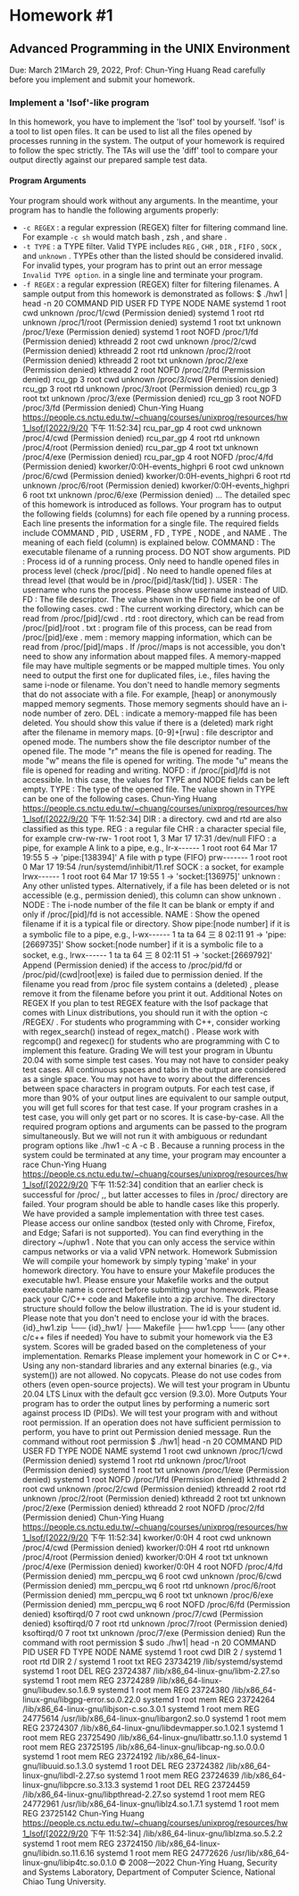 # Homework #1
## Advanced Programming in the UNIX Environment
Due: March 21March 29, 2022, Prof: Chun-Ying Huang
Read carefully before you implement and submit your homework.
### Implement a 'lsof'-like program
In this homework, you have to implement the 'lsof' tool by yourself. 'lsof' is a tool to list open files. It can be used to list
all the files opened by processes running in the system. The output of your homework is required to follow the spec
strictly. The TAs will use the 'diff' tool to compare your output directly against our prepared sample test data.
#### Program Arguments
Your program should work without any arguments. In the meantime, your program has to handle the following arguments properly:
- `-c REGEX` : a regular expression (REGEX) filter for filtering command line. For example `-c sh` would match bash , zsh , and share .
- `-t TYPE` : a TYPE filter. Valid TYPE includes `REG` , `CHR` , `DIR` , `FIFO` , `SOCK` , and `unknown` . TYPEs other than the listed should be considered invalid. For invalid types, your program has to print out an error message `Invalid TYPE option`. in a single line and terminate your program.
- `-f REGEX` : a regular expression (REGEX) filter for filtering filenames.
A sample output from this homework is demonstrated as follows:
$ ./hw1 | head -n 20
COMMAND PID USER FD TYPE NODE NAME
systemd 1 root cwd unknown
/proc/1/cwd (Permission denied)
systemd 1 root rtd unknown
/proc/1/root (Permission denied)
systemd 1 root txt unknown
/proc/1/exe (Permission denied)
systemd 1 root NOFD
/proc/1/fd (Permission denied)
kthreadd 2 root cwd unknown
/proc/2/cwd (Permission denied)
kthreadd 2 root rtd unknown
/proc/2/root (Permission denied)
kthreadd 2 root txt unknown
/proc/2/exe (Permission denied)
kthreadd 2 root NOFD
/proc/2/fd (Permission denied)
rcu_gp 3 root cwd unknown
/proc/3/cwd (Permission denied)
rcu_gp 3 root rtd unknown
/proc/3/root (Permission denied)
rcu_gp 3 root txt unknown
/proc/3/exe (Permission denied)
rcu_gp 3 root NOFD
/proc/3/fd (Permission denied)
Chun-Ying Huang
https://people.cs.nctu.edu.tw/~chuang/courses/unixprog/resources/hw1_lsof/[2022/9/20 下午 11:52:34]
rcu_par_gp 4 root cwd unknown
/proc/4/cwd (Permission denied)
rcu_par_gp 4 root rtd unknown
/proc/4/root (Permission denied)
rcu_par_gp 4 root txt unknown
/proc/4/exe (Permission denied)
rcu_par_gp 4 root NOFD
/proc/4/fd (Permission denied)
kworker/0:0H-events_highpri 6 root cwd unknown
/proc/6/cwd (Permission denied)
kworker/0:0H-events_highpri 6 root rtd unknown
/proc/6/root (Permission denied)
kworker/0:0H-events_highpri 6 root txt unknown
/proc/6/exe (Permission denied)
...
The detailed spec of this homework is introduced as follows. Your program has to output the following fields (columns)
for each file opened by a running process. Each line presents the information for a single file. The required fields
include COMMAND , PID , USERM , FD , TYPE , NODE , and NAME . The meaning of each field (column) is explained below.
COMMAND :
The executable filename of a running process.
DO NOT show arguments.
PID :
Process id of a running process.
Only need to handle opened files in process level (check /proc/[pid] . No need to handle opened files
at thread level (that would be in /proc/[pid]/task/[tid] ).
USER :
The username who runs the process.
Please show username instead of UID.
FD : The file descriptor. The value shown in the FD field can be one of the following cases.
cwd : The current working directory, which can be read from /proc/[pid]/cwd .
rtd : root directory, which can be read from /proc/[pid]/root .
txt : program file of this process, can be read from /proc/[pid]/exe .
mem : memory mapping information, which can be read from /proc/[pid]/maps .
If /proc/<pid>/maps is not accessible, you don't need to show any information about mapped
files.
A memory-mapped file may have multiple segments or be mapped multiple times. You only need to
output the first one for duplicated files, i.e., files having the same i-node or filename.
You don't need to handle memory segments that do not associate with a file. For example, [heap]
or anonymously mapped memory segments. Those memory segments should have an i-node
number of zero.
DEL : indicate a memory-mapped file has been deleted. You should show this value if there is a (deleted)
mark right after the filename in memory maps.
[0-9]+[rwu] : file descriptor and opened mode.
The numbers show the file descriptor number of the opened file.
The mode "r" means the file is opened for reading.
The mode "w" means the file is opened for writing.
The mode "u" means the file is opened for reading and writing.
NOFD : if /proc/[pid]/fd is not accessible. In this case, the values for TYPE and NODE fields can be left
empty.
TYPE : The type of the opened file. The value shown in TYPE can be one of the following cases.
Chun-Ying Huang
https://people.cs.nctu.edu.tw/~chuang/courses/unixprog/resources/hw1_lsof/[2022/9/20 下午 11:52:34]
DIR : a directory. cwd and rtd are also classified as this type.
REG : a regular file
CHR : a character special file, for example
crw-rw-rw- 1 root root 1, 3 Mar 17 17:31 /dev/null
FIFO : a pipe, for example
A link to a pipe, e.g.,
lr-x------ 1 root root 64 Mar 17 19:55 5 -> 'pipe:[138394]'
A file with p type (FIFO)
prw------- 1 root root 0 Mar 17 19:54 /run/systemd/inhibit/11.ref
SOCK : a socket, for example
lrwx------ 1 root root 64 Mar 17 19:55 1 -> 'socket:[136975]'
unknown : Any other unlisted types. Alternatively, if a file has been deleted or is not accessible (e.g.,
permission denied), this column can show unknown .
NODE :
The i-node number of the file
It can be blank or empty if and only if /proc/[pid]/fd is not accessible.
NAME :
Show the opened filename if it is a typical file or directory.
Show pipe:[node number] if it is a symbolic file to a pipe, e.g.,
l-wx------ 1 ta ta 64 三 8 02:11 91 -> 'pipe:[2669735]'
Show socket:[node number] if it is a symbolic file to a socket, e.g.,
lrwx------ 1 ta ta 64 三 8 02:11 51 -> 'socket:[2669792]'
Append (Permission denied) if the access to /proc/pid/fd or /proc/pid/(cwd|root|exe) is failed
due to permission denied.
If the filename you read from /proc file system contains a (deleted) , please remove it from the
filename before you print it out.
Additional Notes on REGEX
If you plan to test REGEX feature with the lsof package that comes with Linux distributions, you should run it with
the option -c /REGEX/ .
For students who programming with C++, consider working with regex_search() instead of regex_match() . Please
work with regcomp() and regexec() for students who are programming with C to implement this feature.
Grading
We will test your program in Ubuntu 20.04 with some simple test cases. You may not have to consider peaky
test cases.
All continuous spaces and tabs in the output are considered as a single space. You may not have to worry about
the differences between space characters in program outputs.
For each test case, if more than 90% of your output lines are equivalent to our sample output, you will get full
scores for that test case.
If your program crashes in a test case, you will only get part or no scores. It is case-by-case.
All the required program options and arguments can be passed to the program simultaneously. But we will not
run it with ambiguous or redundant program options like ./hw1 -c A -c B .
Because a running process in the system could be terminated at any time, your program may encounter a race
Chun-Ying Huang
https://people.cs.nctu.edu.tw/~chuang/courses/unixprog/resources/hw1_lsof/[2022/9/20 下午 11:52:34]
condition that an earlier check is successful for /proc/<pid> ,, but latter accesses to files in /proc/<pid>
directory are failed. Your program should be able to handle cases like this properly.
We have provided a sample implementation with three test cases. Please access our online sandbox (tested
only with Chrome, Firefox, and Edge; Safari is not supported). You can find everything in the directory ~/uphw1 .
Note that you can only access the service within campus networks or via a valid VPN network.
Homework Submission
We will compile your homework by simply typing 'make' in your homework directory. You have to ensure your Makefile
produces the executable hw1. Please ensure your Makefile works and the output executable name is correct before
submitting your homework.
Please pack your C/C++ code and Makefile into a zip archive. The directory structure should follow the below
illustration. The id is your student id. Please note that you don't need to enclose your id with the braces.
{id}_hw1.zip
└── {id}_hw1/
├── Makefile
├── hw1.cpp
└── (any other c/c++ files if needed)
You have to submit your homework via the E3 system. Scores will be graded based on the completeness of your
implementation.
Remarks
Please implement your homework in C or C++.
Using any non-standard libraries and any external binaries (e.g., via system()) are not allowed.
No copycats. Please do not use codes from others (even open-source projects).
We will test your program in Ubuntu 20.04 LTS Linux with the default gcc version (9.3.0).
More Outputs
Your program has to order the output lines by performing a numeric sort against process ID (PIDs). We will test your
program with and without root permission. If an operation does not have sufficient permission to perform, you have to
print out Permission denied message.
Run the command without root permission
$ ./hw1| head -n 20
COMMAND PID USER FD TYPE NODE NAME
systemd 1 root cwd unknown
/proc/1/cwd (Permission denied)
systemd 1 root rtd unknown
/proc/1/root (Permission denied)
systemd 1 root txt unknown
/proc/1/exe (Permission denied)
systemd 1 root NOFD
/proc/1/fd (Permission denied)
kthreadd 2 root cwd unknown
/proc/2/cwd (Permission denied)
kthreadd 2 root rtd unknown
/proc/2/root (Permission denied)
kthreadd 2 root txt unknown
/proc/2/exe (Permission denied)
kthreadd 2 root NOFD
/proc/2/fd (Permission denied)
Chun-Ying Huang
https://people.cs.nctu.edu.tw/~chuang/courses/unixprog/resources/hw1_lsof/[2022/9/20 下午 11:52:34]
kworker/0:0H 4 root cwd unknown
/proc/4/cwd (Permission denied)
kworker/0:0H 4 root rtd unknown
/proc/4/root (Permission denied)
kworker/0:0H 4 root txt unknown
/proc/4/exe (Permission denied)
kworker/0:0H 4 root NOFD
/proc/4/fd (Permission denied)
mm_percpu_wq 6 root cwd unknown
/proc/6/cwd (Permission denied)
mm_percpu_wq 6 root rtd unknown
/proc/6/root (Permission denied)
mm_percpu_wq 6 root txt unknown
/proc/6/exe (Permission denied)
mm_percpu_wq 6 root NOFD
/proc/6/fd (Permission denied)
ksoftirqd/0 7 root cwd unknown
/proc/7/cwd (Permission denied)
ksoftirqd/0 7 root rtd unknown
/proc/7/root (Permission denied)
ksoftirqd/0 7 root txt unknown
/proc/7/exe (Permission denied)
Run the command with root permission
$ sudo ./hw1| head -n 20
COMMAND PID USER FD TYPE NODE NAME
systemd 1 root cwd DIR 2 /
systemd 1 root rtd DIR 2 /
systemd 1 root txt REG 23734219
/lib/systemd/systemd
systemd 1 root DEL REG 23724387
/lib/x86_64-linux-gnu/libm-2.27.so
systemd 1 root mem REG 23724289
/lib/x86_64-linux-gnu/libudev.so.1.6.9
systemd 1 root mem REG 23724380
/lib/x86_64-linux-gnu/libgpg-error.so.0.22.0
systemd 1 root mem REG 23724264
/lib/x86_64-linux-gnu/libjson-c.so.3.0.1
systemd 1 root mem REG 24775614
/usr/lib/x86_64-linux-gnu/libargon2.so.0
systemd 1 root mem REG 23724307
/lib/x86_64-linux-gnu/libdevmapper.so.1.02.1
systemd 1 root mem REG 23725490
/lib/x86_64-linux-gnu/libattr.so.1.1.0
systemd 1 root mem REG 23725195
/lib/x86_64-linux-gnu/libcap-ng.so.0.0.0
systemd 1 root mem REG 23724192
/lib/x86_64-linux-gnu/libuuid.so.1.3.0
systemd 1 root DEL REG 23724382
/lib/x86_64-linux-gnu/libdl-2.27.so
systemd 1 root mem REG 23724639
/lib/x86_64-linux-gnu/libpcre.so.3.13.3
systemd 1 root DEL REG 23724459
/lib/x86_64-linux-gnu/libpthread-2.27.so
systemd 1 root mem REG 24772961
/usr/lib/x86_64-linux-gnu/liblz4.so.1.7.1
systemd 1 root mem REG 23725142
Chun-Ying Huang
https://people.cs.nctu.edu.tw/~chuang/courses/unixprog/resources/hw1_lsof/[2022/9/20 下午 11:52:34]
/lib/x86_64-linux-gnu/liblzma.so.5.2.2
systemd 1 root mem REG 23724150
/lib/x86_64-linux-gnu/libidn.so.11.6.16
systemd 1 root mem REG 24772626
/usr/lib/x86_64-linux-gnu/libip4tc.so.0.1.0
© 2008—2022 Chun-Ying Huang, Security and Systems Laboratory, Department of Computer Science, National Chiao Tung University.